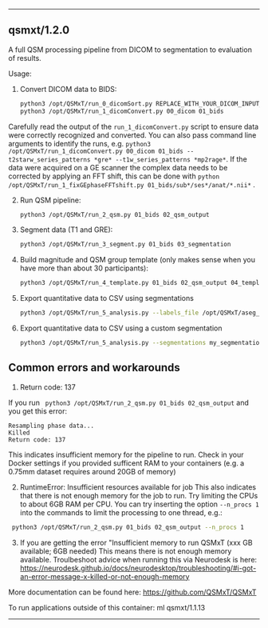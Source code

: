 
----------------------------------
## qsmxt/1.2.0 ##
A full QSM processing pipeline from DICOM to segmentation to evaluation of results. 

Usage:

1. Convert DICOM data to BIDS:
    ```bash
    python3 /opt/QSMxT/run_0_dicomSort.py REPLACE_WITH_YOUR_DICOM_INPUT_DATA_DIRECTORY 00_dicom
    python3 /opt/QSMxT/run_1_dicomConvert.py 00_dicom 01_bids
    ```
Carefully read the output of the `run_1_dicomConvert.py` script to ensure data were correctly recognized and converted. You can also pass command line arguments to identify the runs, e.g. `python3 /opt/QSMxT/run_1_dicomConvert.py 00_dicom 01_bids --t2starw_series_patterns *gre* --t1w_series_patterns *mp2rage*`. If the data were acquired on a GE scanner the complex data needs to be corrected by applying an FFT shift, this can be done with `python /opt/QSMxT/run_1_fixGEphaseFFTshift.py 01_bids/sub*/ses*/anat/*.nii*` .

2. Run QSM pipeline:
    ```bash
    python3 /opt/QSMxT/run_2_qsm.py 01_bids 02_qsm_output
    ```
3. Segment data (T1 and GRE):
    ```bash
    python3 /opt/QSMxT/run_3_segment.py 01_bids 03_segmentation
    ```
4. Build magnitude and QSM group template (only makes sense when you have more than about 30 participants):
    ```bash
    python3 /opt/QSMxT/run_4_template.py 01_bids 02_qsm_output 04_template
    ```
5. Export quantitative data to CSV using segmentations
    ```bash
    python3 /opt/QSMxT/run_5_analysis.py --labels_file /opt/QSMxT/aseg_labels.csv --segmentations 03_segmentation/qsm_segmentations/*.nii --qsm_files 02_qsm_output/qsm_final/*/*.nii --out_dir 06_analysis
    ```
6. Export quantitative data to CSV using a custom segmentation
    ```bash
    python3 /opt/QSMxT/run_5_analysis.py --segmentations my_segmentation.nii --qsm_files 04_qsm_template/qsm_transformed/*/*.nii --out_dir 07_analysis
    ```

## Common errors and workarounds
1. Return code: 137

If you run ` python3 /opt/QSMxT/run_2_qsm.py 01_bids 02_qsm_output` and you get this error:
```
Resampling phase data...
Killed
Return code: 137
``` 
This indicates insufficient memory for the pipeline to run. Check in your Docker settings if you provided sufficent RAM to your containers (e.g. a 0.75mm dataset requires around 20GB of memory)

2. RuntimeError: Insufficient resources available for job
This also indicates that there is not enough memory for the job to run. Try limiting the CPUs to about 6GB RAM per CPU. You can try inserting the option `--n_procs 1` into the commands to limit the processing to one thread, e.g.:
```bash
 python3 /opt/QSMxT/run_2_qsm.py 01_bids 02_qsm_output --n_procs 1
```

3. If you are getting the error "Insufficient memory to run QSMxT (xxx GB available; 6GB needed)
This means there is not enough memory available. Troulbeshoot advice when running this via Neurodesk is here: https://neurodesk.github.io/docs/neurodesktop/troubleshooting/#i-got-an-error-message-x-killed-or-not-enough-memory



More documentation can be found here: https://github.com/QSMxT/QSMxT

To run applications outside of this container: ml qsmxt/1.1.13

----------------------------------

